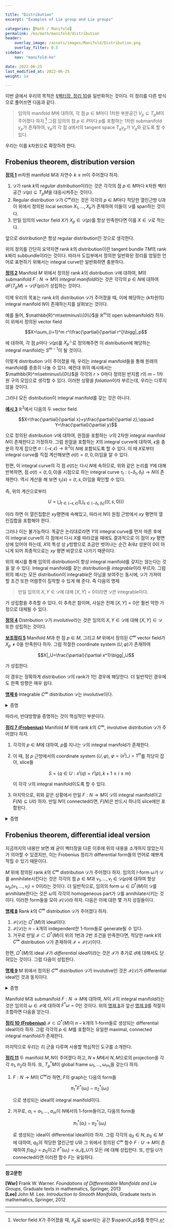 ```yaml
---

title: "Distribution"
excerpt: "Examples of Lie group and Lie groups"

categories: [Math / Manifold]
permalink: /ko/math/manifold/distribution
header:
    overlay_image: /assets/images/Manifold/Distribution.png
    overlay_filter: 0.5
sidebar: 
    nav: "manifold-ko"

date: 2022-06-25
last_modified_at: 2022-06-25
weight: 14

---
```


이번 글에서 우리의 목적은 [§벡터장, 정리 10](/ko/math/manifold/vector_fields#thm10)을 일반화하는 것이다. 이 정리를 다른 방식으로 풀어쓰면 다음과 같다.

> 임의의 manifold $M$에 대하여, 각 점 $p\in M$마다 1차원 부분공간 $V_p\subseteq T_pM$이 주어졌다 하자.[^1] 그럼 임의의 점 $p\in P$마다 $p$를 포함하는 1차원 submanifold $\gamma_p$가 존재하여, $\gamma_p$의 각 점 $q$에서의 tangent space $T_q\gamma_p$가 $V_q$와 같도록 할 수 있다.

우리는 이를 $k$차원으로 확장하려 한다. 

## Frobenius theorem, distribution version

<div class="definition" markdown="1">

<ins id="df1">**정의 1**</ins> $m$차원 manifold $M$과 자연수 $k\leq m$이 주어졌다 하자. 

1. $\mathscr{D}$가 rank $k$의 *regular distribution*이라는 것은 각각의 점 $p\in M$마다 $k$차원 벡터공간 $\mathscr{D}(p)\subseteq T_pM$을 대응시켜주는 것이다.
2. Regular distribution $\mathscr{D}$가 $C^\infty$라는 것은 각각의 $p\in M$마다 적당한 열린근방 $U$과 이 위에서 정의된 local section $X_1,\ldots, X_k$가 존재하여 이들이 $\mathscr{D}$를 span하는 것이다.
3. 만일 임의의 vector field $X$가 $X_p\in \mathscr{D}(p)$를 항상 만족한다면 이를 $X\in\mathscr{D}$로 적는다. 

</div>

앞으로 distribution은 항상 regular distribution인 것으로 생각한다.

위의 정의를 간단히 요약자면 rank $k$의 distribution이란 tangent bundle $TM$의 rank $k$짜리 subbundle이라는 것이다. 따라서 도입부에서 정의한 일반화된 정리를 엄밀한 언어로 표현하기 위해서는 integral curve만 일반화하면 충분하다.

<div class="definition" markdown="1">

<ins id="df2">**정의 2**</ins> Manifold $M$ 위에서 정의된 rank $k$의 distribution $\mathscr{D}$에 대하여, $M$의 submanifold $F:N\rightarrow M$이 *integral manifold*라는 것은 각각의 $p\in N$에 대하여 $dF(T_pM)=\mathscr{D}(F(p))$가 성립하는 것이다.

</div>

이제 우리의 목표는 rank $k$의 distribution $\mathscr{D}$가 주어졌을 때, 이에 해당하는 ($k$차원의) integral manifold $N$이 존재하는지를 살펴보는 것이다.

예를 들어, $\mathbb{R}^m\setminus\\{0\\}$을 $\mathbb{R}^m$의 open submanifold라 하자. 이 위에서 정의된 vector field

$$X=\sum_{i=1}^m r^i\frac{\partial}{\partial r^i}\bigg|_p$$

에 대하여, 각 점 $p$마다 $\mathscr{D}(p)$를 $X_p^{\perp}$로 정의해주면 이 distribution에 해당하는 integral manifold는 $S^{m-1}$이 될 것이다. 

이렇게 distribution $\mathscr{D}$이 주어졌을 때, 우리는 integral manifold들을 통해 원래의 manifold를 층층히 나눌 수 있다. 예컨대 위의 예시에서는 $\mathbb{R}^m\setminus\\{0\\}$을 각각의 $r>0$마다 정의된 반지름 $r$의 $m-1$차원 구의 모임으로 생각할 수 있다. 이러한 상황을 *foliation*이라 부르는데, 우리는 다루지 않을 것이다.

그러나 모든 distribution이 integral manifold를 갖는 것은 아니다.

<div class="example" markdown="1">

<ins id="ex3">**예시 3**</ins> $\mathbb{R}^3$에서 다음의 두 vector field

$$X=\frac{\partial}{\partial x}+y\frac{\partial}{\partial z},\qquad Y=\frac{\partial}{\partial y}$$

으로 정의된 distribution $\mathscr{D}$에 대하여, 원점을 포함하는 $\mathscr{D}$의 2차원 integral manifold $N$이 존재한다고 가정하자. 그럼 원점을 포함하는 $X$의 integral curve에 대하여, $\epsilon$을 충분히 작게 잡으면 $\sigma:(-\epsilon,\epsilon)\rightarrow \mathbb{R}^3$이 $N$에 포함되도록 할 수 있다. 이 때 $X$로부터 integral curve를 직접 계산해보면 $\sigma(t)=(t,0,0)$임을 알 수 있다.

한편, 이 integral curve의 각 점 $\sigma(t)$는 다시 $N$에 속하므로, 위와 같은 논리를 $Y$에 대해 반복하면, 점 $\sigma(t)=(t,0,0)$을 시점으로 하는 integral curve $\tau_t:(-\delta_t,\delta_t)\rightarrow N$이 존재한다. 역시 계산을 해 보면 $\tau_t(s)=(t,s,0)$임을 확인할 수 있다. 

즉, 위의 계산으로부터 

$$U=\bigcup_{t\in(-\epsilon,\epsilon)}\left(\bigcup_{s\in(-\delta_t, \delta_t)} \{(t,s,0)\}\right)$$

이라 하면 이 열린집합은 $xy$평면에 속해있고, 따라서 $N$이 원점 근방에서 $xy$ 평면의 열린집합을 포함해야 한다. 

그러나 이는 불가능하다. 똑같은 논리대로라면 $Y$의 integral curve를 먼저 따른 후에 이 integral curve의 각 점에서 다시 $X$를 따라갔을 때에도 결과적으로 이 점이 $xy$ 평면 상에 있어야 하는데, $X$의 특성 상 $y$방향으로 조금만 벗어나는 순간 $\partial/\partial z$ 성분이 0이 아니게 되어 최종적으로는 $xy$ 평면 바깥으로 나가기 때문이다.

</div>

위의 예시를 통해 임의의 distribution이 항상 integral manifold를 갖지는 않는다는 것을 알 수 있다. Integral manifold를 갖는 distribution을 *integrable*이라 부르자. 그럼 위의 예시는 모든 distribution이 integrable은 아님을 보여주는 동시에, $\mathscr{D}$가 가져야 할 조건 또한 어렴풋이 짐작할 수 있게 해 준다. 즉 다음의 명제

> 만일 임의의 $X,Y\in\mathscr{D}$에 대해 $[X,Y]=0$이라면 $\mathscr{D}$은 integrable이다.

가 성립함을 추측할 수 있다. 이 추측은 참이며, 사실은 전제 $[X,Y]=0$은 훨씬 약한 가정으로 대체될 수 있다.

<div class="definition" markdown="1">

<ins id="df4">**정의 4**</ins> Distribution $\mathscr{D}$가 *involutive*라는 것은 임의의 $X,Y\in\mathscr{D}$에 대해 $[X,Y]\in\mathscr{D}$ 또한 성립하는 것이다.

</div>

<div class="proposition" markdown="1">

<ins id="lem5">**보조정리 5**</ins> Manifold $M$과 한 점 $p\in M$, 그리고 $M$ 위에서 정의된 $C^\infty$ vector field가 $X_p\neq 0$을 만족한다 하자. 그럼 적절한 coordinate system $(U,\varphi)$가 존재하여 

$$X|_U=\frac{\partial}{\partial x^1}\bigg|_U$$

가 성립한다.

</div>

이 경우는 정확하게 distribution $\mathscr{D}$의 rank가 1인 경우에 해당한다. 더 일반적인 경우에도 한쪽 방향은 매우 쉽다.

<div class="proposition" markdown="1">

<ins id="pp6">**명제 6**</ins> Integrable $C^\infty$ distribution $\mathscr{D}$는 involutive이다.

</div>
<details class="proof" markdown="1">
<summary>증명</summary>



</details>

따라서, 반대방향을 증명하는 것이 핵심적인 부분이다.

<div class="proposition" markdown="1">

<ins id="thm7">**정리 7 (Frobenius)**</ins> Manifold $M$ 위에 rank $k$의 $C^\infty$, involutive distribution $\mathscr{D}$가 주어졌다 하자.

1. 각각의 $p\in M$에 대하여, $p$를 지나는 $\mathscr{D}$의 integral manifold가 존재한다.
2. 이 때, 점 $p$ 근방에서의 coordinate system $(U,\varphi)$, $\varphi=(x^i)\_{i=1}^m$를 적당히 잡아, slice들
    
    $$S=\{q\in U: x^i(q)=r^i(p), k+1\leq i\leq m\}$$

    이 각각 $\mathscr{D}$의 integral manifold이도록 할 수 있다.
3. 마지막으로, 위와 같은 상황에서 만일 $F:N\rightarrow M$이 $\mathscr{D}$의 integral manifold이고 $F(N)\subseteq U$라 하자. 만일 $N$이 connected라면, $F(N)$은 반드시 하나의 slice에만 포함된다. 

</div>
<details class="proof" markdown="1">
<summary>증명</summary>



</details>

## Frobenius theorem, differential ideal version

지금까지의 내용만 보면 왜 굳이 벡터장을 다룬 이후에 위의 내용을 소개하지 않았는지가 의아할 수 있겠지만, 이는 Frobenius 정리가 differential form들의 언어로 예쁘게 적힐 수 있기 때문이다. 

$M$ 위에 정의된 rank $k$의 $C^\infty$ distribution $\mathscr{D}$가 주어졌다 하자. 임의의 $l$-form $\omega$가 $\mathscr{D}$를 annihilate시킨다는 것은 각각의 점 $p\in M$과 $v_1,\ldots, v_l\in\mathscr{D}(p)$에 대하여 항상 $\omega_p(v_1,\ldots, v_l)=0$이라는 것이다. 더 일반적으로, 임의의 form $\omega\in\Omega^\ast(M)$이 $\mathscr{D}$를 annihilate한다는 것은 $\omega$의 각각의 homogeneous part가 $\mathscr{D}$를 annihilate시키는 것이다. 이러한 form들을 모아 $\mathscr{I}(\mathscr{D})$라 하자. 다음은 이에 대한 몇 가지 성질들이다.

<div class="proposition" markdown="1">

<ins id="pp8">**명제 8**</ins> Rank $k$의 $C^\infty$ distribution $\mathscr{D}$가 주어졌다 하자. 

1. $\mathscr{I}(\mathscr{D})$는 $\Omega^\ast(M)$의 ideal이다.
2. $\mathscr{I}(\mathscr{D})$는 $n-k$개의 independent한 1-form들로 generate될 수 있다.
3. 거꾸로 만일 $\mathscr{I}\subset\Omega^\ast(M)$이 위의 1번과 2번 조건을 만족한다면, 적당한 rank $k$의 $C^\infty$ distribution $\mathscr{D}$가 존재하여 $\mathscr{I}=\mathscr{I}(\mathscr{D})$이다.

</div>

한편, $\Omega^\ast(M)$의 ideal $\mathscr{I}$가 *differential ideal*이라는 것은 $\mathscr{I}$가 추가로 $d$에 대해서도 닫혀있는 것이다. 그럼 다음이 성립한다.

<div class="proposition" markdown="1">

<ins id="pp9">**명제 9**</ins> $M$ 위에서 정의된 $C^\infty$ distribution $\mathscr{D}$가 involutive인 것은 $\mathscr{I}(\mathscr{D})$가 differential ideal인 것과 동치이다.

</div>
<details class="proof" markdown="1">
<summary>증명</summary>



</details>

Manifold $M$과 submanifold $F:N\rightarrow M$에 대하여, $N$이 $\mathscr{I}$의 integral manifold라는 것은 임의의 $\omega\in\mathscr{I}$에 대하여 $F^\ast\omega=0$인 것이다. 위의 [명제 8](#pp8)과 앞선 [명제 9](#pp9)를 적절히 조합하면 다음을 얻는다.

<div class="proposition" markdown="1">

<ins id="thm10">**정리 10 (Frobenius)**</ins> $\mathscr{I}\subset\Omega^\ast(M)$이 $n-k$개의 1-form들로 생성되는 differential ideal이라 하자. 그럼 각각의 $p\in M$를 포함하는 유일한 maximal, connected integral manifold가 존재한다.

</div>

마지막으로 우리는 리 군을 다루며 사용할 핵심적인 도구를 소개한다.

<div class="proposition" markdown="1">

<ins id="thm11">**정리 11**</ins> 두 manifold $M,N$이 주어졌다 하고, $N\times M$에서 $N,M$으로의 projection을 각각 $\pi_1,\pi_2$라 하자. 또, $T_p^\ast M$이 global frame $\omega_1,\ldots,\omega_{m_1}$을 갖는다 하자. 

1. $F:N\rightarrow M$이 $C^\infty$라 하면, $F$의 graph는 다음의 form들

    $$\pi_1^\ast F^\ast(\omega_i)-\pi_2^\ast(\omega_i)$$

    으로 생성되는 ideal의 integral manifold이다.
2. 거꾸로, $\alpha_i=\alpha_1,\ldots,\alpha_m$이 $N$에서의 1-form들이고, 다음의 form들

    $$\pi_1^\ast(\alpha_i)-\pi_2^\ast(\omega_i)$$

    로 생성되는 ideal이 differential ideal이라 하자. 그럼 각각의 $q_0\in N$, $p_0\in M$에 대하여, $q_0$의 적당한 열린근방 $U$와 그 위에서 정의된 $C^\infty$ 함수 $F:U\rightarrow M$이 존재하여 $f(q_0)=p_0$이고 $F^\ast(\omega_i)=\alpha\_i\|\_U$가 모든 $i$에 대해 성립한다. 또, 만일 $U$가 connected라면 이러한 함수 $F$는 유일하다.

</div>


---

**참고문헌**

**[War]** Frank W. Warner. *Foundations of Differentiable Manifolds and Lie Groups*, Graduate texts in mathematics, Springer, 2013  
**[Lee]** John M. Lee. *Introduction to Smooth Manifolds*, Graduate texts in mathematics, Springer, 2012  


---

[^1]: Vector field $X$가 주어졌을 때, $X_p$로 span되는 공간 $\span(X_p)$를 뜻한다.